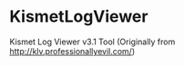 # KismetLogViewer
Kismet Log Viewer v3.1 Tool (Originally from http://klv.professionallyevil.com/) 
